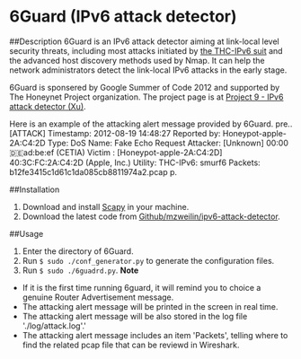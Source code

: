 6Guard (IPv6 attack detector)
=============================

##Description
6Guard is an IPv6 attack detector aiming at link-local level security threats, including most attacks initiated by [the THC-IPv6 suit](http://thc.org/thc-ipv6/) and the advanced host discovery methods used by Nmap. It can help the network administrators detect the link-local IPv6 attacks in the early stage.

6Guard is sponsered by Google Summer of Code 2012 and supported by The Honeynet Project organization. The project page is at [Project 9 - IPv6 attack detector (Xu)](https://www.honeynet.org/gsoc/slots).

Here is an example of the attacking alert message provided by 6Guard.
pre..
[ATTACK]
Timestamp: 2012-08-19 14:48:27
Reported by: Honeypot-apple-2A:C4:2D
Type: DoS
Name: Fake Echo Request
Attacker: [Unknown]  00:00:de:ad:be:ef (CETIA)
Victim  : [Honeypot-apple-2A:C4:2D]  40:3C:FC:2A:C4:2D (Apple, Inc.)
Utility: THC-IPv6: smurf6
Packets: b12fe3415c1d61c1da085cb8811974a2.pcap
p.

##Installation
1. Download and install [Scapy](http://www.secdev.org/projects/scapy/) in your machine.
2. Download the latest code from [Github/mzweilin/ipv6-attack-detector](https://github.com/mzweilin/ipv6-attack-detector).


##Usage
1. Enter the directory of 6Guard.
2. Run `$ sudo ./conf_generator.py` to generate the configuration files.
3. Run `$ sudo ./6guadrd.py`.
**Note**
* If it is the first time running 6guard, it will remind you to choice a genuine Router Advertisement message.
* The attacking alert message will be printed in the screen in real time.
* The attacking alert message will be also stored in the log file './log/attack.log'.'
* The attacking alert message includes an item 'Packets', telling where to find the related pcap file that can be reviewd in Wireshark.
